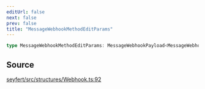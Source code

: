 ```yaml
---
editUrl: false
next: false
prev: false
title: "MessageWebhookMethodEditParams"
---
```


```ts
type MessageWebhookMethodEditParams: MessageWebhookPayload<MessageWebhookUpdateBodyRequest, Object>;
```

## Source

[seyfert/src/structures/Webhook.ts:92](https://github.com/potoland/potocuit/blob/c4fb0c1/src/structures/Webhook.ts#L92)
